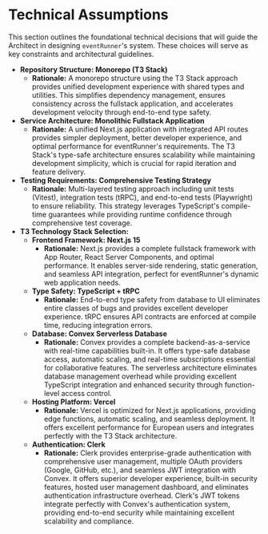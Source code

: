 # Technical Assumptions

This section outlines the foundational technical decisions that will guide the Architect in designing `eventRunner`'s system. These choices will serve as key constraints and architectural guidelines.

* **Repository Structure: Monorepo (T3 Stack)**
    * **Rationale:** A monorepo structure using the T3 Stack approach provides unified development experience with shared types and utilities. This simplifies dependency management, ensures consistency across the fullstack application, and accelerates development velocity through end-to-end type safety.
* **Service Architecture: Monolithic Fullstack Application**
    * **Rationale:** A unified Next.js application with integrated API routes provides simpler deployment, better developer experience, and optimal performance for eventRunner's requirements. The T3 Stack's type-safe architecture ensures scalability while maintaining development simplicity, which is crucial for rapid iteration and feature delivery.
* **Testing Requirements: Comprehensive Testing Strategy**
    * **Rationale:** Multi-layered testing approach including unit tests (Vitest), integration tests (tRPC), and end-to-end tests (Playwright) to ensure reliability. This strategy leverages TypeScript's compile-time guarantees while providing runtime confidence through comprehensive test coverage.
* **T3 Technology Stack Selection:**
    * **Frontend Framework: Next.js 15**
        * **Rationale:** Next.js provides a complete fullstack framework with App Router, React Server Components, and optimal performance. It enables server-side rendering, static generation, and seamless API integration, perfect for eventRunner's dynamic web application needs.
    * **Type Safety: TypeScript + tRPC**
        * **Rationale:** End-to-end type safety from database to UI eliminates entire classes of bugs and provides excellent developer experience. tRPC ensures API contracts are enforced at compile time, reducing integration errors.
    * **Database: Convex Serverless Database**
        * **Rationale:** Convex provides a complete backend-as-a-service with real-time capabilities built-in. It offers type-safe database access, automatic scaling, and real-time subscriptions essential for collaborative features. The serverless architecture eliminates database management overhead while providing excellent TypeScript integration and enhanced security through function-level access control.
    * **Hosting Platform: Vercel**
        * **Rationale:** Vercel is optimized for Next.js applications, providing edge functions, automatic scaling, and seamless deployment. It offers excellent performance for European users and integrates perfectly with the T3 Stack architecture.
    * **Authentication: Clerk**
        * **Rationale:** Clerk provides enterprise-grade authentication with comprehensive user management, multiple OAuth providers (Google, GitHub, etc.), and seamless JWT integration with Convex. It offers superior developer experience, built-in security features, hosted user management dashboard, and eliminates authentication infrastructure overhead. Clerk's JWT tokens integrate perfectly with Convex's authentication system, providing end-to-end security while maintaining excellent scalability and compliance.
